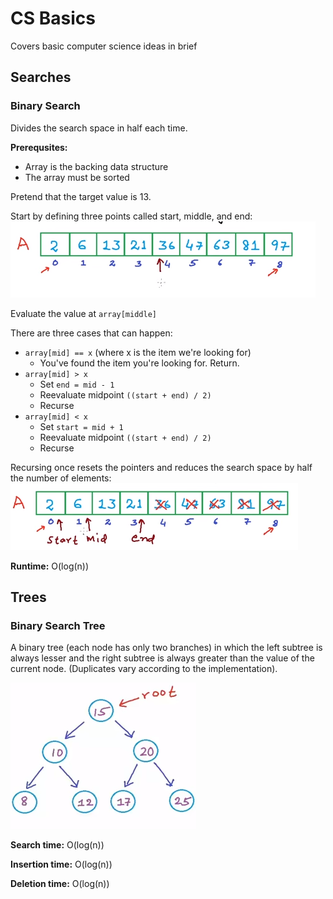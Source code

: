 # CS Basics
Covers basic computer science ideas in brief

## Searches
### Binary Search
Divides the search space in half each time.

**Prerequsites:**
 * Array is the backing data structure
 * The array must be sorted

Pretend that the target value is 13.

Start by defining three points called start, middle, and end:
![](https://github.com/jtcotton63/cs-basics/blob/master/images/searches/binary/define-pointers.png)

Evaluate the value at ````array[middle]````

There are three cases that can happen:
 * ````array[mid] == x```` (where x is the item we're looking for)
   * You've found the item you're looking for. Return.
 * ````array[mid] > x````
   * Set ````end = mid - 1````
   * Reevaluate midpoint ````((start + end) / 2)````
   * Recurse
 * ````array[mid] < x````
   * Set ````start = mid + 1````
   * Reevaluate midpoint ````((start + end) / 2)````
   * Recurse
 
Recursing once resets the pointers and reduces the search space by half the number of elements:
![](https://github.com/jtcotton63/cs-basics/blob/master/images/searches/binary/resetting-pointers.png)

 **Runtime:** O(log(n))
 
## Trees
### Binary Search Tree
A binary tree (each node has only two branches) in which the left subtree is always lesser and the right subtree is always greater than the value of the current node. (Duplicates vary according to the implementation).

![](https://github.com/jtcotton63/cs-basics/blob/master/images/trees/binary-search-tree/example.png)

**Search time:** O(log(n))

**Insertion time:** O(log(n))

**Deletion time:** O(log(n))
 
 
